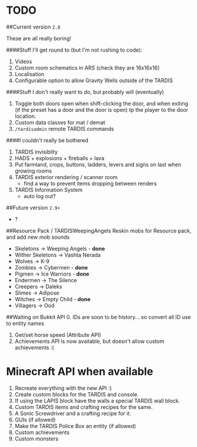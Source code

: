 # TODO

##Current version `2.8`

These are all really boring!

####Stuff I'll get round to (but I'm not rushing to code):
1. Videos
2. Custom room schematics in ARS (check they are 16x16x16)
3. Localisation
4. Configurable option to allow Gravity Wells outside of the TARDIS

####Stuff I don't really want to do, but probably will (eventually)
1. Toggle both doors open when shift-clicking the door, and when exiting (if the preset has a door and the door is open) tp the player to the door location.
2. Custom data classes for mat / demat
3. `/tardisadmin` remote TARDIS commands

####I couldn't really be bothered
1. TARDIS invisiblity
2. HADS + explosions + fireballs + lava
3. Put farmland, crops, buttons, ladders, levers and signs on last when growing rooms
4. TARDIS exterior rendering / scanner room
    * find a way to prevent items dropping between renders
5. TARDIS Information System
    * auto log out?
    
##Future version `2.9+`
* ?


##Resource Pack / TARDISWeepingAngels
Reskin mobs for Resource pack, and add new mob sounds

* Skeletons -> Weeping Angels - __done__
* Wither Skeletons -> Vashta Nerada
* Wolves -> K-9
* Zombies -> Cybermen - __done__
* Pigmen -> Ice Warriors - __done__
* Endermen -> The Silence
* Creepers -> Daleks
* Slimes -> Adipose
* Witches -> Empty Child - __done__
* Villagers -> Ood

##Waiting on Bukkit API
0. IDs are soon to be history... so convert all ID use to entity names
1. Get/set horse speed (Attribute API)
2. Achievements API is now available, but doesn't allow custom achievements :(

# Minecraft API when available
1. Recreate everything with the new API :)
2. Create custom blocks for the TARDIS and console.
3. If using the LAPIS block have the walls a special TARDIS wall block.
4. Custom TARDIS items and crafting recipes for the same.
5. A Sonic Screwdriver and a crafting recipe for it.
6. GUIs (if allowed)
7. Make the TARDIS Police Box an entity (if allowed)
8. Custom achievements
9. Custom monsters

